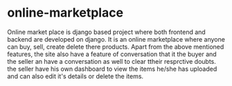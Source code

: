 # online-marketplace
Online market place is django based project where both frontend and backend are developed on django.
It is an online marketplace where anyone can buy, sell, create delete  there products.
Apart from the above mentioned features, the site also have a feature of conversation that it the buyer and the seller an have a conversation as well to clear ttheir resprctive doubts.
the seller have his own dashboard to view the items he/she has uploaded and can also edit it's details or delete the items.

